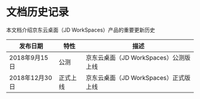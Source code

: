 # 文档历史记录

本文档介绍京东云桌面（JD WorkSpaces）产品的重要更新历史<br>

| 发布日期       | 特性     | 描述                                  |
|----------------|----------|---------------------------------------|
| 2018年9月15日  | 公测     | 京东云桌面（JD WorkSpaces）公测版上线 |
| 2018年12月30日 | 正式上线 | 京东云桌面（JD WorkSpaces）正式版上线 |

